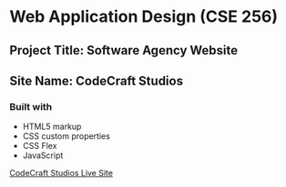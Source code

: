 # Web Application Design (CSE 256)
## Project Title: Software Agency Website
## Site Name: CodeCraft Studios



### Built with

- HTML5 markup
- CSS custom properties
- CSS Flex
- JavaScript

[CodeCraft Studios Live Site]([http://handlebarsjs.com/](https://fahimhossain1085.github.io/web-application-design-project/))
